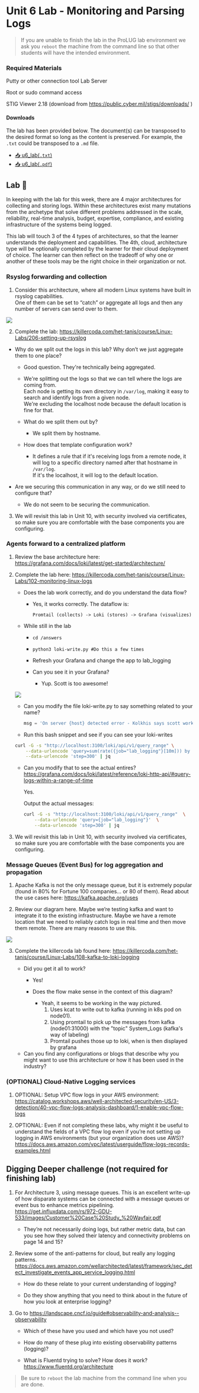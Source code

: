 # Unit 6 Lab - Monitoring and Parsing Logs

> If you are unable to finish the lab in the ProLUG lab environment we ask you `reboot`
> the machine from the command line so that other students will have the intended environment.

### Required Materials

Putty or other connection tool Lab Server

Root or sudo command access

STIG Viewer 2.18 (download from <https://public.cyber.mil/stigs/downloads/> )

#### Downloads

The lab has been provided below. The document(s) can be transposed to
the desired format so long as the content is preserved. For example, the `.txt`
could be transposed to a `.md` file.

- <a href="./assets/downloads/u6/u6_lab.txt" target="_blank" download>📥 u6_lab(`.txt`)</a>
- <a href="./assets/downloads/u6/u6_lab.pdf" target="_blank" download>📥 u6_lab(`.pdf`)</a>

## Lab 🧪

In keeping with the lab for this week, there are 4 major architectures for collecting and storing logs.
Within these architectures exist many mutations from the archetype that solve different problems addressed
in the scale, reliability, real-time analysis, budget, expertise, compliance, and existing infrastructure
of the systems being logged.

This lab will touch 3 of the 4 types of architectures, so that the learner
understands the deployment and capabilities. The 4th, cloud, architecture type will be optionally completed
by the learner for their cloud deployment of choice. The learner can then reflect on the tradeoff of why one
or another of these tools may be the right choice in their organization or not.

### Rsyslog forwarding and collection

1. Consider this architecture, where all modern Linux systems have built in rsyslog capabilities.  
   One of them can be set to “catch” or aggregate all logs and then any number of 
   servers can send over to them.

  <img src='./assets/images/u6/image1.jpg'></img>

2. Complete the lab: <https://killercoda.com/het-tanis/course/Linux-Labs/206-setting-up-rsyslog>

<!-- node01 (sending logs): -->
<!-- udp   UNCONN 0      0                                 0.0.0.0:52564      0.0.0.0:*    users:(("rsyslogd",pid=19079,fd=7)) -->


   - Why do we split out the logs in this lab? Why don’t we just aggregate them to one place?
        - Good question. They're technically being aggregated.
        - We're splitting out the logs so that we can tell where the logs are coming
          from.  
          Each node is getting its own directory in `/var/log`, making it easy to
          search and identify logs from a given node.  
          We're excluding the localhost node because the default location is fine for
          that.  

     - What do we split them out by?
        - We split them by hostname.  
     - How does that template configuration work?
        - It defines a rule that if it's receiving logs from a remote node, it will
          log to a specific directory named after that hostname in `/var/log`.  
          If it's the localhost, it will log to the default location.  

   - Are we securing this communication in any way, or do we still need to configure that?
        - We do not seem to be securing the communication.  

3. We will revisit this lab in Unit 10, with security involved via certificates, so make sure you are comfortable
   with the base components you are configuring.

### Agents forward to a centralized platform

1. Review the base architecture here: <https://grafana.com/docs/loki/latest/get-started/architecture/>

2. Complete the lab here: <https://killercoda.com/het-tanis/course/Linux-Labs/102-monitoring-linux-logs>

   - Does the lab work correctly, and do you understand the data flow?
        - Yes, it works correctly. The dataflow is:
          ```plaintext
          Promtail (collects) -> Loki (stores) -> Grafana (visualizes)
          ```

   - While still in the lab

     - `cd /answers`

     - `python3 loki-write.py #Do this a few times`

     - Refresh your Grafana and change the app to lab_logging

     - Can you see it in your Grafana?
        - Yup. Scott is too awesome!  

   <img src='./assets/images/u6/image2.jpg'></img>

   - Can you modify the file loki-write.py to say something related to your name?
     ```python
     msg = 'On server {host} detected error - Kolkhis says scott works too hard'.format(host=host)
     ```

   - Run this bash snippet and see if you can see your loki-writes

   ```bash
   curl -G -s "http://localhost:3100/loki/api/v1/query_range" \
       --data-urlencode 'query=sum(rate({job="lab_logging"}[10m])) by (level)' \
       --data-urlencode 'step=300' | jq
   ```

   - Can you modify that to see the actual entires? <https://grafana.com/docs/loki/latest/reference/loki-http-api/#query-logs-within-a-range-of-time>

     Yes.

     Output the actual messages:
     ```bash
     curl -G -s "http://localhost:3100/loki/api/v1/query_range"  \
         --data-urlencode 'query={job="lab_logging"}'  \
         --data-urlencode 'step=300' | jq
     ```


3. We will revisit this lab in Unit 10, with security involved via certificates, so make sure you are
   comfortable with the base components you are configuring.


### Message Queues (Event Bus) for log aggregation and propagation

1. Apache Kafka is not the only message queue, but it is extremely popular (found in 80% for Fortune 100
   companies... or 80 of them). Read about the use cases here: <https://kafka.apache.org/uses>

2. Review our diagram here. Maybe we’re testing kafka and want to integrate it to the existing infrastructure.
   Maybe we have a remote location that we need to reliably catch logs in real time and then move them remote. There are many reasons to use this.

<img src='./assets/images/u6/image3.jpg'></img>

3. Complete the killercoda lab found here: <https://killercoda.com/het-tanis/course/Linux-Labs/108-kafka-to-loki-logging>

   - Did you get it all to work?
        - Yes!

     - Does the flow make sense in the context of this diagram?
        - Yeah, it seems to be working in the way pictured. 
            1. Uses kcat to write out to kafka (running in k8s pod on node01). 
            2. Using promtail to pick up the messages from kafka (node01:31000) with
               the "topic" System_Logs (kafka's way of labeling)
            3. Promtail pushes those up to loki, when is then displayed by grafana
          
   <!-- TODO: -->
   - Can you find any configurations or blogs that describe why you might want to use this architecture or
     how it has been used in the industry?  

### (OPTIONAL) Cloud-Native Logging services

1. OPTIONAL: Setup VPC flow logs in your AWS environment: <https://catalog.workshops.aws/well-architected-security/en-US/3-detection/40-vpc-flow-logs-analysis-dashboard/1-enable-vpc-flow-logs>

2. OPTIONAL: Even if not completing these labs, why might it be useful to understand the fields of a VPC flow log even if you’re not setting up logging in AWS environments (but your organization does use AWS)? https://docs.aws.amazon.com/vpc/latest/userguide/flow-logs-records-examples.html

## Digging Deeper challenge (not required for finishing lab)

1. For Architecture 3, using message queues. This is an excellent write-up of how disparate systems can be connected with a message queues or event bus to enhance metrics pipelining. <https://get.influxdata.com/rs/972-GDU-533/images/Customer%20Case%20Study_%20Wayfair.pdf>

   - They’re not necessarily doing logs, but rather metric data, but can you see how they solved their latency
     and connectivity problems on page 14 and 15?

2. Review some of the anti-patterns for cloud, but really any logging patterns. <https://docs.aws.amazon.com/wellarchitected/latest/framework/sec_detect_investigate_events_app_service_logging.html>

   - How do these relate to your current understanding of logging?

   - Do they show anything that you need to think about in the future of how you look at enterprise logging?

3. Go to <https://landscape.cncf.io/guide#observability-and-analysis--observability>

   - Which of these have you used and which have you not used?

   - How do many of these plug into existing observability patterns (logging)?

   - What is Fluentd trying to solve? How does it work? <https://www.fluentd.org/architecture>

> Be sure to `reboot` the lab machine from the command line when you are done.
